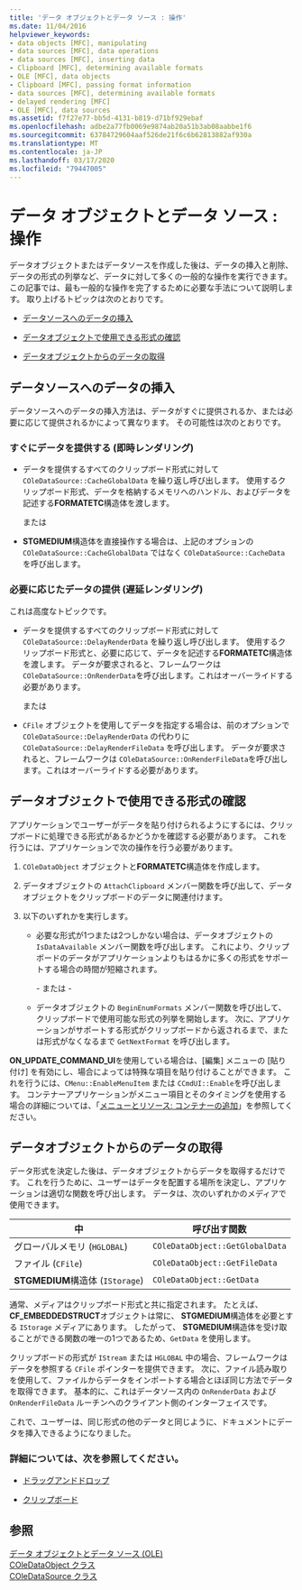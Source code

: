 ```yaml
---
title: 'データ オブジェクトとデータ ソース : 操作'
ms.date: 11/04/2016
helpviewer_keywords:
- data objects [MFC], manipulating
- data sources [MFC], data operations
- data sources [MFC], inserting data
- Clipboard [MFC], determining available formats
- OLE [MFC], data objects
- Clipboard [MFC], passing format information
- data sources [MFC], determining available formats
- delayed rendering [MFC]
- OLE [MFC], data sources
ms.assetid: f7f27e77-bb5d-4131-b819-d71bf929ebaf
ms.openlocfilehash: adbe2a77fb0069e9874ab20a51b3ab08aabbe1f6
ms.sourcegitcommit: 63784729604aaf526de21f6c6b62813882af930a
ms.translationtype: MT
ms.contentlocale: ja-JP
ms.lasthandoff: 03/17/2020
ms.locfileid: "79447005"
---
```

# <a name="data-objects-and-data-sources-manipulation"></a>データ オブジェクトとデータ ソース : 操作

データオブジェクトまたはデータソースを作成した後は、データの挿入と削除、データの形式の列挙など、データに対して多くの一般的な操作を実行できます。 この記事では、最も一般的な操作を完了するために必要な手法について説明します。 取り上げるトピックは次のとおりです。

- [データソースへのデータの挿入](#_core_inserting_data_into_a_data_source)

- [データオブジェクトで使用できる形式の確認](#_core_determining_the_formats_available_in_a_data_object)

- [データオブジェクトからのデータの取得](#_core_retrieving_data_from_a_data_object)

##  <a name="_core_inserting_data_into_a_data_source"></a>データソースへのデータの挿入

データソースへのデータの挿入方法は、データがすぐに提供されるか、または必要に応じて提供されるかによって異なります。 その可能性は次のとおりです。

### <a name="supplying-data-immediately-immediate-rendering"></a>すぐにデータを提供する (即時レンダリング)

- データを提供するすべてのクリップボード形式に対して `COleDataSource::CacheGlobalData` を繰り返し呼び出します。 使用するクリップボード形式、データを格納するメモリへのハンドル、およびデータを記述する**FORMATETC**構造体を渡します。

     または

- **STGMEDIUM**構造体を直接操作する場合は、上記のオプションの `COleDataSource::CacheGlobalData` ではなく `COleDataSource::CacheData` を呼び出します。

### <a name="supplying-data-on-demand-delayed-rendering"></a>必要に応じたデータの提供 (遅延レンダリング)

これは高度なトピックです。

- データを提供するすべてのクリップボード形式に対して `COleDataSource::DelayRenderData` を繰り返し呼び出します。 使用するクリップボード形式と、必要に応じて、データを記述する**FORMATETC**構造体を渡します。 データが要求されると、フレームワークは `COleDataSource::OnRenderData`を呼び出します。これはオーバーライドする必要があります。

     または

- `CFile` オブジェクトを使用してデータを指定する場合は、前のオプションで `COleDataSource::DelayRenderData` の代わりに `COleDataSource::DelayRenderFileData` を呼び出します。 データが要求されると、フレームワークは `COleDataSource::OnRenderFileData`を呼び出します。これはオーバーライドする必要があります。

##  <a name="_core_determining_the_formats_available_in_a_data_object"></a>データオブジェクトで使用できる形式の確認

アプリケーションでユーザーがデータを貼り付けられるようにするには、クリップボードに処理できる形式があるかどうかを確認する必要があります。 これを行うには、アプリケーションで次の操作を行う必要があります。

1. `COleDataObject` オブジェクトと**FORMATETC**構造体を作成します。

1. データオブジェクトの `AttachClipboard` メンバー関数を呼び出して、データオブジェクトをクリップボードのデータに関連付けます。

1. 以下のいずれかを実行します。

   - 必要な形式が1つまたは2つしかない場合は、データオブジェクトの `IsDataAvailable` メンバー関数を呼び出します。 これにより、クリップボードのデータがアプリケーションよりもはるかに多くの形式をサポートする場合の時間が短縮されます。

     \- または -

   - データオブジェクトの `BeginEnumFormats` メンバー関数を呼び出して、クリップボードで使用可能な形式の列挙を開始します。 次に、アプリケーションがサポートする形式がクリップボードから返されるまで、または形式がなくなるまで `GetNextFormat` を呼び出します。

**ON_UPDATE_COMMAND_UI**を使用している場合は、[編集] メニューの [貼り付け] を有効にし、場合によっては特殊な項目を貼り付けることができます。 これを行うには、`CMenu::EnableMenuItem` または `CCmdUI::Enable`を呼び出します。 コンテナーアプリケーションがメニュー項目とそのタイミングを使用する場合の詳細については、「[メニューとリソース: コンテナーの追加](../mfc/menus-and-resources-container-additions.md)」を参照してください。

##  <a name="_core_retrieving_data_from_a_data_object"></a>データオブジェクトからのデータの取得

データ形式を決定した後は、データオブジェクトからデータを取得するだけです。 これを行うために、ユーザーはデータを配置する場所を決定し、アプリケーションは適切な関数を呼び出します。 データは、次のいずれかのメディアで使用できます。

|中|呼び出す関数|
|------------|----------------------|
|グローバルメモリ (`HGLOBAL`)|`COleDataObject::GetGlobalData`|
|ファイル (`CFile`)|`COleDataObject::GetFileData`|
|**STGMEDIUM**構造体 (`IStorage`)|`COleDataObject::GetData`|

通常、メディアはクリップボード形式と共に指定されます。 たとえば、 **CF_EMBEDDEDSTRUCT**オブジェクトは常に、 **STGMEDIUM**構造体を必要とする `IStorage` メディアにあります。 したがって、 **STGMEDIUM**構造体を受け取ることができる関数の唯一の1つであるため、`GetData` を使用します。

クリップボードの形式が `IStream` または `HGLOBAL` 中の場合、フレームワークはデータを参照する `CFile` ポインターを提供できます。 次に、ファイル読み取りを使用して、ファイルからデータをインポートする場合とほぼ同じ方法でデータを取得できます。 基本的に、これはデータソース内の `OnRenderData` および `OnRenderFileData` ルーチンへのクライアント側のインターフェイスです。

これで、ユーザーは、同じ形式の他のデータと同じように、ドキュメントにデータを挿入できるようになりました。

### <a name="what-do-you-want-to-know-more-about"></a>詳細については、次を参照してください。

- [ドラッグアンドドロップ](../mfc/drag-and-drop-ole.md)

- [クリップボード](../mfc/clipboard.md)

## <a name="see-also"></a>参照

[データ オブジェクトとデータ ソース (OLE)](../mfc/data-objects-and-data-sources-ole.md)<br/>
[COleDataObject クラス](../mfc/reference/coledataobject-class.md)<br/>
[COleDataSource クラス](../mfc/reference/coledatasource-class.md)
